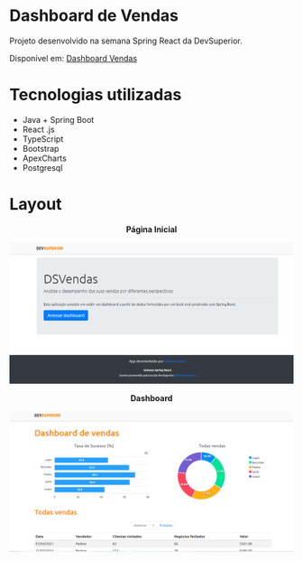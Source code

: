 
<h1>Dashboard de Vendas</h1>
<p>Projeto desenvolvido na semana Spring React da DevSuperior.</p>
<p>Disponível em: <a href="https://daiane-dashvendas.netlify.app/">Dashboard Vendas</a></p>

# Tecnologias utilizadas

- Java + Spring Boot
- React .js
- TypeScript
- Bootstrap
- ApexCharts
- Postgresql

# Layout
<p align="center"><b>Página Inicial</b></p>
 
![Dash 1](https://github.com/DaianeM/assets/blob/main/dash1.png)

<p align="center"><b>Dashboard</b></p>

![Dash 2](https://github.com/DaianeM/assets/blob/main/dash2.png)
